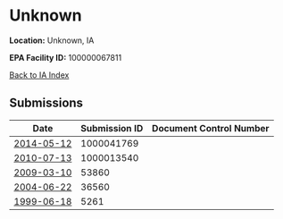# Unknown

**Location:** Unknown, IA

**EPA Facility ID:** 100000067811

[Back to IA Index](../../index.md)

## Submissions

| Date | Submission ID | Document Control Number |
|------|--------------|-------------------------|
| [2014-05-12](submissions/1000041769.md) | 1000041769 |  |
| [2010-07-13](submissions/1000013540.md) | 1000013540 |  |
| [2009-03-10](submissions/53860.md) | 53860 |  |
| [2004-06-22](submissions/36560.md) | 36560 |  |
| [1999-06-18](submissions/5261.md) | 5261 |  |

